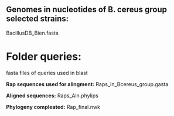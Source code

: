 ## **Genomes in nucleotides of B. cereus group selected strains:**
BacillusDB_Bien.fasta

# **Folder queries:** 
fasta files of queries used in blast 

**Rap sequences used for alingment:**
  Raps_in_Bcereus_group.gasta

**Aligned sequences:**
  Raps_Aln.phylips

**Phylogeny compleated:**
  Rap_final.nwk

